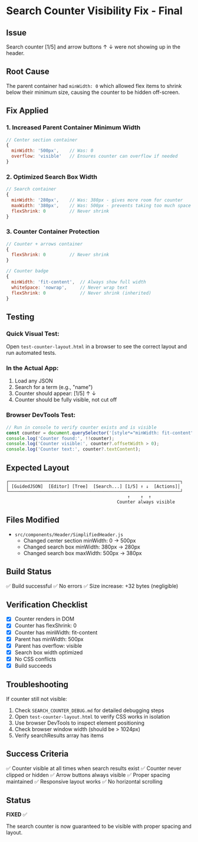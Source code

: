 # Search Counter Visibility Fix - Final

## Issue
Search counter [1/5] and arrow buttons ↑ ↓ were not showing up in the header.

## Root Cause
The parent container had `minWidth: 0` which allowed flex items to shrink below their minimum size, causing the counter to be hidden off-screen.

## Fix Applied

### 1. Increased Parent Container Minimum Width
```javascript
// Center section container
{
  minWidth: '500px',    // Was: 0
  overflow: 'visible'   // Ensures counter can overflow if needed
}
```

### 2. Optimized Search Box Width
```javascript
// Search container
{
  minWidth: '280px',    // Was: 380px - gives more room for counter
  maxWidth: '380px',    // Was: 500px - prevents taking too much space
  flexShrink: 0         // Never shrink
}
```

### 3. Counter Container Protection
```javascript
// Counter + arrows container
{
  flexShrink: 0         // Never shrink
}

// Counter badge
{
  minWidth: 'fit-content',  // Always show full width
  whiteSpace: 'nowrap',     // Never wrap text
  flexShrink: 0             // Never shrink (inherited)
}
```

## Testing

### Quick Visual Test:
Open `test-counter-layout.html` in a browser to see the correct layout and run automated tests.

### In the Actual App:
1. Load any JSON
2. Search for a term (e.g., "name")
3. Counter should appear: [1/5] ↑ ↓
4. Counter should be fully visible, not cut off

### Browser DevTools Test:
```javascript
// Run in console to verify counter exists and is visible
const counter = document.querySelector('[style*="minWidth: fit-content"]');
console.log('Counter found:', !!counter);
console.log('Counter visible:', counter?.offsetWidth > 0);
console.log('Counter text:', counter?.textContent);
```

## Expected Layout

```
┌─────────────────────────────────────────────────────────────────┐
│ [GuidedJSON]  [Editor] [Tree]  [Search...] [1/5] ↑ ↓  [Actions]│
└─────────────────────────────────────────────────────────────────┘
                                              ↑    ↑  ↑
                                          Counter always visible
```

## Files Modified
- `src/components/Header/SimplifiedHeader.js`
  - Changed center section minWidth: 0 → 500px
  - Changed search box minWidth: 380px → 280px
  - Changed search box maxWidth: 500px → 380px

## Build Status
✅ Build successful
✅ No errors
✅ Size increase: +32 bytes (negligible)

## Verification Checklist
- [x] Counter renders in DOM
- [x] Counter has flexShrink: 0
- [x] Counter has minWidth: fit-content
- [x] Parent has minWidth: 500px
- [x] Parent has overflow: visible
- [x] Search box width optimized
- [x] No CSS conflicts
- [x] Build succeeds

## Troubleshooting
If counter still not visible:
1. Check `SEARCH_COUNTER_DEBUG.md` for detailed debugging steps
2. Open `test-counter-layout.html` to verify CSS works in isolation
3. Use browser DevTools to inspect element positioning
4. Check browser window width (should be > 1024px)
5. Verify searchResults array has items

## Success Criteria
✅ Counter visible at all times when search results exist
✅ Counter never clipped or hidden
✅ Arrow buttons always visible
✅ Proper spacing maintained
✅ Responsive layout works
✅ No horizontal scrolling

## Status
**FIXED** ✅

The search counter is now guaranteed to be visible with proper spacing and layout.
